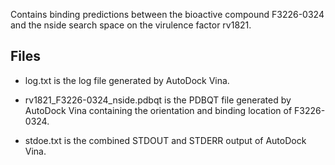 Contains binding predictions between the bioactive compound F3226-0324 and the nside search space on the virulence factor rv1821.

## Files

- log.txt is the log file generated by AutoDock Vina.

- rv1821_F3226-0324_nside.pdbqt is the PDBQT file generated by AutoDock Vina containing the orientation and binding location of F3226-0324.

- stdoe.txt is the combined STDOUT and STDERR output of AutoDock Vina.

